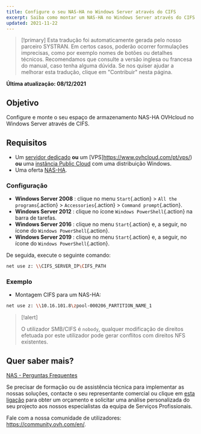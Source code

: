 ```yaml
---
title: Configure o seu NAS-HA no Windows Server através do CIFS
excerpt: Saiba como montar um NAS-HA no Windows Server através do CIFS.
updated: 2021-11-22
---
```


> [!primary]
> Esta tradução foi automaticamente gerada pelo nosso parceiro SYSTRAN. Em certos casos, poderão ocorrer formulações imprecisas, como por exemplo nomes de botões ou detalhes técnicos. Recomendamos que consulte a versão inglesa ou francesa do manual, caso tenha alguma dúvida. Se nos quiser ajudar a melhorar esta tradução, clique em "Contribuir" nesta página.
>

**Última atualização: 08/12/2021**

## Objetivo

Configure e monte o seu espaço de armazenamento NAS-HA OVHcloud no Windows Server através de CIFS.

## Requisitos

- Um [servidor dedicado](https://www.ovhcloud.com/pt/bare-metal/) **ou** um [VPS]https://www.ovhcloud.com/pt/vps/) **ou** uma [instância Public Cloud](https://www.ovhcloud.com/pt/public-cloud/) com uma distribuição Windows.
- Uma oferta [NAS-HA](https://www.ovh.pt/nas/).

### Configuração

- **Windows Server 2008** : clique no menu `Start`{.action} > `All the programs`{.action} > `Accessories`{.action} > `Command prompt`{.action}.
- **Windows Server 2012** : clique no ícone `Windows PowerShell`{.action} na barra de tarefas.
- **Windows Server 2016** : clique no menu `Start`{.action} e, a seguir, no ícone do `Windows PowerShell`{.action}.
- **Windows Server 2019** : clique no menu `Start`{.action} e, a seguir, no ícone do `Windows PowerShell`{.action}.

De seguida, execute o seguinte comando:

```bash
net use z: \\CIFS_SERVER_IP\CIFS_PATH
```

### Exemplo

- Montagem CIFS para um NAS-HA:

```bash
net use z: \\10.16.101.8\zpool-000206_PARTITION_NAME_1
```

> [!alert]
>
> O utilizador SMB/CIFS é `nobody`, qualquer modificação de direitos efetuada por este utilizador pode gerar conflitos com direitos NFS existentes.
> 

## Quer saber mais?

[NAS - Perguntas Frequentes](/pages/storage_and_backup/file_storage/ha_nas/nas_faq)

Se precisar de formação ou de assistência técnica para implementar as nossas soluções, contacte o seu representante comercial ou clique em [esta ligação](https://www.ovhcloud.com/pt/professional-services/) para obter um orçamento e solicitar uma análise personalizada do seu projecto aos nossos especialistas da equipa de Serviços Profissionais.

Fale com a nossa comunidade de utilizadores: <https://community.ovh.com/en/>.